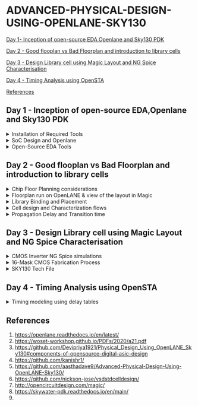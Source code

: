 # ADVANCED-PHYSICAL-DESIGN-USING-OPENLANE-SKY130
[Day 1- Inception of open-source EDA,Openlane and Sky130 PDK](#day-1---inception-of-open-source-edaopenlane-and-sky130-pdk)  

[Day 2 - Good flooplan vs Bad Floorplan and introduction to library cells](#day-2---good-flooplan-vs-bad-floorplan-and-introduction-to-library-cells)  

[Day 3 - Design Library cell using Magic Layout and NG Spice Characterisation](#day-3---design-library-cell-using-magic-layout-and-ng-spice-characterisation)  

[Day 4 - Timing Analysis using OpenSTA]()

[References](#references)


## Day 1 - Inception of open-source EDA,Openlane and Sky130 PDK
<details>
<summary>Installation of Required Tools</summary>  
<details>  
<summary>OpenLane </summary>
  
OpenLane is an automated RTL to GDSII flow based on several components including OpenROAD, Yosys, Magic, Netgen, CVC, SPEF-Extractor, KLayout and a number of custom scripts for design exploration and optimization. It also provides a number of custom scripts for design exploration and optimization.  

Before installing Openlane, we should first install its dependencies:
  
```
sudo apt-get update
sudo apt-get upgrade
sudo apt install -y build-essential python3 python3-venv python3-pip make git
```
Docker Installation:

```
# Remove old installations
sudo apt-get remove docker docker-engine docker.io containerd runc

# Installation of requirements
sudo apt-get install \
   ca-certificates \
   curl \
   gnupg \
   lsb-release

# Add the keyrings of docker
sudo mkdir -p /etc/apt/keyrings
curl -fsSL https://download.docker.com/linux/ubuntu/gpg | sudo gpg --dearmor -o /etc/apt/keyrings/docker.gpg

# Add the package repository
echo \
   "deb [arch=$(dpkg --print-architecture) signed-by=/etc/apt/keyrings/docker.gpg] https://download.docker.com/linux/ubuntu \
   $(lsb_release -cs) stable" | sudo tee /etc/apt/sources.list.d/docker.list > /dev/null

# Update the package repository
sudo apt-get update

# Install Docker
sudo apt-get install docker-ce docker-ce-cli containerd.io docker-compose-plugin

# Check for installation
sudo docker run hello-world

sudo groupadd docker
sudo usermod -aG docker $USER
sudo reboot

# After reboot
docker run hello-world
```
Now download Openlane from Github:
```
git clone --depth 1 https://github.com/The-OpenROAD-Project/OpenLane.git
cd OpenLane/
make
make test
cd /home/rachana/OpenLane/designs/ci
cp -r * ../
```
</details>  
<details>   
<summary>OpenSTA</summary>

Use the following commands to checkout the git repository and build the OpenSTA library and excutable.
```
#installing dependencies for OpenSTA
sudo apt-get install cmake clang gcc tcl swig bison flex

#installing OpenSTA
git clone https://github.com/The-OpenROAD-Project/OpenSTA.git
cd OpenSTA
mkdir build
cd build
cmake ..
make
```
</details>
<details>
<summary>Magic</summary>  

Use the below commands for installing Magic.  

```
sudo apt-get install m4
sudo apt-get install tcsh
sudo apt-get install csh
sudo apt-get install libx11-dev
sudo apt-get install tcl-dev tk-dev
sudo apt-get install libcairo2-dev
sudo apt-get install mesa-common-dev libglu1-mesa-dev
sudo apt-get install libncurses-dev
git clone https://github.com/RTimothyEdwards/magic
cd magic
./configure
make
sudo make install
```
</details>  
<details>  
 <summary> NG Spice   </summary>
Download the tarball from [here](https://sourceforge.net/projects/ngspice/files/) to a local directory and unpack it using the following commands:

```
tar -zxvf ngspice-40.tar.gz
cd ngspice-40
mkdir release
cd release
../configure  --with-x --with-readline=yes --disable-debug
make
sudo make install

```
  </details>

</details>
<details>
<summary>SoC Design and Openlane</summary>
Application Specific Integrated Circuit(ASIC) consists of 3 main parts:  
  
  - RTL IP's
  - EDA Tools
  - PDK Data  
  
In short, it can be implemented as below:  
  
![](https://github.com/Rachana-Kaparthi/ADVANCED-PHYSICAL-DESIGN-USING-OPENLANE-SKY130/blob/main/images/asic_elements.png)

The main objective of ASIC is to convert the code from RTL level to GDSII which is used for final layout process.GDSII stream format (GDSII), is a binary database file format which is the de facto industry standard for Electronic Design Automation data exchange of integrated circuit or IC layout artwork.  

**Simplified  RTL to GDSII Flow**
![](https://github.com/Rachana-Kaparthi/ADVANCED-PHYSICAL-DESIGN-USING-OPENLANE-SKY130/blob/main/images/rtl_to_gdsii.png)
*Synthesis:*

Convert your RTL code into a gate-level netlist using synthesis tools such as Yosys. This step generates a logical representation of your design using standard cells from a library.  

*Floor Planning:*

Define the physical layout of the chip, including the placement of functional blocks, I/O pads, and power grid distribution. This step helps determine the chip's overall size and shape.  

*Power Planning:*

Implement the power distribution network to provide stable power to all parts of the design while minimizing voltage drop. Tools like OpenSTA can be used for static timing analysis to ensure proper power distribution.  
Placement:

Place the synthesized logical cells onto the chip's floorplan. Tools like RePLace or Graywolf can be used for placement.  
Placement is usually done in two steps:  

- Global Placement
- Detailed PLacement

*Clock Tree Synthesis (CTS):*

Generate a clock distribution network that ensures clock signals reach all parts of the design with minimal skew. Typically, OpenLane's TritonCTS is used for this purpose.It ususally takes the shape of a tree..  

*Routing:*

Create the physical interconnections (metal layers) between the placed cells while adhering to design rules. This step is performed using a router like FastRoute or TritonRoute.  
Metal Layer form a routing grid which is huge, hence we use divide and conquer methodology for routing grid.  
Global Routing: Generates routing grids  
Detailed Routing: Uses the routing guides to implement the actual wiring  

*Sign Off:*  

This includes physical and Timing verifications.  
- *Physical verifications:*
  - *Design Rule Checking (DRC):*
    - Verify that the chip layout adheres to the manufacturing process's design rules. DRC tools like Magic or KLayout are commonly used for this purpose.
  - *Layout vs. Schematic (LVS) Check:*
    - Ensure that the final layout matches the original schematic. LVS tools like Netgen or Calibre are used to compare the netlist extracted from the layout with the synthesized netlist.
- *Timing verifications:*
  - *Static Timing Analysis (STA):*
    - Analyze the timing characteristics of your design to ensure that all setup and hold time requirements are met. OpenSTA is commonly used in the OpenLane flow for STA.
      
**Opensource ASIC flow**  

The OpenLANE flow utilizes tools mainly from the OpenROAD, YosysHQ, and Open Circuit Design projects. The way those tools are used, augmented by a number of other custom tools and scripts, defines the methodology of the flow.
OpenLANE supports two main use cases-  

- First, It can be used to harden designs from their RTL HDL models obtaining what we will refer to as soft macros
- The second use case is integrating macros into a complete chip.
  
To demonstrate its capabilities, OpenLANE has been used to successfully tape out a family of RISC-V based SoCs called striVe.

Below figure demonstrates the Openlane ASIC flow-  

![](https://github.com/Rachana-Kaparthi/ADVANCED-PHYSICAL-DESIGN-USING-OPENLANE-SKY130/blob/main/images/openlane_asic_flow.png)  

 Below is a summarized breakdown of the stages seen in the figure:  
 
 A. RTL Synthesis and STA -The design is synthesized into a gate-level netlist using yosys and static timing analysis is performed on the resulting netlist using OpenSTA.  
 
 B. Insertion of DFT structures -An open-source Design For Testability (DFT) toolchain, Fault, can optionally be used to modify the netlist, inserting scan chains and the necessary IO ports to scan and test the design after fabrication.  
 
 C. Physical Implementation -Most of the tools in this stage are used from within the OpenROAD application in combination with other tools, some of them are custom and based on the OpenDB infrastructure,while others are indpendent.  
 
  D. Post-routing Evaluation of Results -DRC and LVS are then performed using magic and netgen .Antenna checking is performed by either OpenROAD’s ARC (Antenna Rule Checker) or using magic.  
 </details>  
 
<details>
  <summary>Open-Source EDA Tools</summary>

OpenLANE utilises a variety of opensource tools in the execution of the ASIC flow:  

Task | Tools
------------- | -------------
RTL Synthesis & Technology Mapping | [yosys](https://github.com/YosysHQ/yosys), abc
Floorplan & PDN | init_fp, ioPlacer, pdn and tapcell
Placement | RePLace, Resizer, OpenPhySyn & OpenDP
Static Timing Analysis | [OpenSTA](https://github.com/The-OpenROAD-Project/OpenSTA)
Clock Tree Synthesis | [TritonCTS](https://github.com/The-OpenROAD-Project/OpenLane)
Routing | FastRoute and [TritonRoute](https://github.com/The-OpenROAD-Project/TritonRoute) 
SPEF Extraction | [SPEF-Extractor](https://github.com/HanyMoussa/SPEF_EXTRACTOR)
DRC Checks, GDSII Streaming out | [Magic](https://github.com/RTimothyEdwards/magic), [Klayout](https://github.com/KLayout/klayout)
LVS check | [Netgen](https://github.com/RTimothyEdwards/netgen)
Circuit validity checker | [CVC](https://github.com/d-m-bailey/cvc) 

**Steps to synthesis in OpenLane:**  
```
cd ~/OpenLane
make mount
./flow.tcl -interactive
package require openlane 0.9
prep -design picorv32a
run_synthesis
```
![](https://github.com/Rachana-Kaparthi/ADVANCED-PHYSICAL-DESIGN-USING-OPENLANE-SKY130/blob/main/images/run_synthesis.png)  

After we run synthesis command, new folder named 'runs' will be created in the picorv32a directory where we find the simulation results, logs etc related to picorv32a synthesis.
Netlist of picorv32 can be seen here-  
```
cd /home/rachana/OpenLane/designs/picorv32a/runs/RUN_2023.09.09_15.50.10/results/synthesis
gedit picorv32a.v
```
![](https://github.com/Rachana-Kaparthi/ADVANCED-PHYSICAL-DESIGN-USING-OPENLANE-SKY130/blob/main/images/picorv32a_netlist.png)  

Reports can be seen here:
```
cd /home/rachana/OpenLane/designs/picorv32a/runs/RUN_2023.09.09_15.50.10/reports/synthesis
gedit 1-synthesis.AREA_0.stat.rpt
```
Synthesis report:  
```
=== picorv32 ===

   Number of wires:               9824
   Number of wire bits:          10206
   Number of public wires:        1512
   Number of public wire bits:    1894
   Number of memories:               0
   Number of memory bits:            0
   Number of processes:              0
   Number of cells:              10104
     sky130_fd_sc_hd__a2111o_2       2
     sky130_fd_sc_hd__a211o_2      101
     sky130_fd_sc_hd__a211oi_2       4
     sky130_fd_sc_hd__a21bo_2       19
     sky130_fd_sc_hd__a21boi_2       7
     sky130_fd_sc_hd__a21o_2       414
     sky130_fd_sc_hd__a21oi_2      127
     sky130_fd_sc_hd__a221o_2       65
     sky130_fd_sc_hd__a221oi_2       1
     sky130_fd_sc_hd__a22o_2       197
     sky130_fd_sc_hd__a22oi_2        2
     sky130_fd_sc_hd__a2bb2o_2      16
     sky130_fd_sc_hd__a311o_2       38
     sky130_fd_sc_hd__a31o_2        90
     sky130_fd_sc_hd__a31oi_2       10
     sky130_fd_sc_hd__a32o_2        89
     sky130_fd_sc_hd__a41o_2         2
     sky130_fd_sc_hd__and2_2       283
     sky130_fd_sc_hd__and2b_2       32
     sky130_fd_sc_hd__and3_2        77
     sky130_fd_sc_hd__and3b_2       76
     sky130_fd_sc_hd__and4_2        46
     sky130_fd_sc_hd__and4b_2        6
     sky130_fd_sc_hd__and4bb_2       3
     sky130_fd_sc_hd__buf_1       2735
     sky130_fd_sc_hd__buf_2         16
     sky130_fd_sc_hd__conb_1       106
     sky130_fd_sc_hd__dfxtp_2     1596
     sky130_fd_sc_hd__inv_2         83
     sky130_fd_sc_hd__mux2_2      1817
     sky130_fd_sc_hd__mux4_2       323
     sky130_fd_sc_hd__nand2_2      250
     sky130_fd_sc_hd__nand2b_2       2
     sky130_fd_sc_hd__nand3_2       18
     sky130_fd_sc_hd__nand3b_2       3
     sky130_fd_sc_hd__nand4_2        2
     sky130_fd_sc_hd__nor2_2       185
     sky130_fd_sc_hd__nor3_2        11
     sky130_fd_sc_hd__nor3b_2        3
     sky130_fd_sc_hd__nor4_2         4
     sky130_fd_sc_hd__nor4b_2        3
     sky130_fd_sc_hd__o2111a_2       1
     sky130_fd_sc_hd__o211a_2      224
     sky130_fd_sc_hd__o211ai_2       6
     sky130_fd_sc_hd__o21a_2       154
     sky130_fd_sc_hd__o21ai_2       94
     sky130_fd_sc_hd__o21ba_2       15
     sky130_fd_sc_hd__o21bai_2       3
     sky130_fd_sc_hd__o221a_2       19
     sky130_fd_sc_hd__o221ai_2       1
     sky130_fd_sc_hd__o22a_2        26
     sky130_fd_sc_hd__o22ai_2        1
     sky130_fd_sc_hd__o2bb2a_2       7
     sky130_fd_sc_hd__o311a_2       31
     sky130_fd_sc_hd__o311ai_2       2
     sky130_fd_sc_hd__o31a_2        21
     sky130_fd_sc_hd__o31ai_2        2
     sky130_fd_sc_hd__o32a_2        14
     sky130_fd_sc_hd__o41a_2         1
     sky130_fd_sc_hd__or2_2        337
     sky130_fd_sc_hd__or2b_2        20
     sky130_fd_sc_hd__or3_2        102
     sky130_fd_sc_hd__or3b_2        17
     sky130_fd_sc_hd__or4_2         29
     sky130_fd_sc_hd__or4b_2         6
     sky130_fd_sc_hd__xnor2_2       78
     sky130_fd_sc_hd__xor2_2        29

   Chip area for module '\picorv32': 102957.494400
```
Flop ratio = (No.of D flipflops)/(Total no.of cells) =1596/10104 = 0.1579

</details>

## Day 2 - Good flooplan vs Bad Floorplan and introduction to library cells  

<details>
  <summary>Chip Floor Planning considerations  </summary>  

  There are two important parameters when it comes to floorplanning namely, Utilisation Factor and Aspect Ratio. 
  
*Utilisation Factor:*  

 - The ratio of area occupied by the cells in the netlist to the total area of the core
 - It is better to have a utilization Factor of 0.5 to 0.6 to accomodate any extra logic later on.
   
*Aspect Ratio:*

 - The ratio of height of a die to its width is defined as Aspect Ratio.
 -  Aspect ratio of 1 signifies that the die is of square shape and any other value other than 1 signifies that the die is rectangular shape.
   
**Floor planning**

The arrangement of IP's on a chip is referred to as floor planning.

*Pre-placed cells:*  

Whenever there is a complex combinational circuit, it can be divided into multiple sets of black boxes with inputs and outputs declared and placed on the core at fixed positions. pre-placed cells refer to specific logic blocks, memory elements, or other functional units that are fixed in their positions on the chip's layout during the initial stages of design and cannot be moved to a different position later on. These cells are placed manually by the chip designer or through automated tools. Since these IP's are placed before automated Placement and Routing, these are reffered to as Pre-placed cells.  

*Decoupling capacitors:*  

Pre-placed cells must then be surrounded with decoupling capacitors (decaps). The resistances and capacitances associated with long wire lengths can cause the power supply voltage to drop significantly before reaching the logic circuits. This can lead to the signal value entering into the undefined region, outside the noise margin range. Decaps are huge capacitors charged to power supply voltage and placed close the logic circuit. Their role is to decouple the circuit from power supply by supplying the necessary amount of current to the circuit. They pervent crosstalk and enable local communication.   
![](https://github.com/Rachana-Kaparthi/ADVANCED-PHYSICAL-DESIGN-USING-OPENLANE-SKY130/blob/main/images/decap.png)  
In the figure Blocks A, B and C are preplaced cells surrounded by Decoupling capacitors.  

*Power Planning:*  
When there is a single power supply and ground on the chip, following effects may occur:

- Voltage droop, also known as voltage sag or voltage drop, refers to a temporary reduction in the power supply voltage at a specific point on the chip when a high current demand occurs. This condition arises when several blocks or cells try to draw power at the same time. 
- Ground Bump is a transient effect that can occur during the operation of the circuit where the voltage level of the ground (GND) signal temporarily rises or "bounces" above its reference voltage due to the switching of digital logic gates or other high-current activities. This condition arises when several blocks or cells try to dissipate power at the same time.

If voltage drops below Noise margin level in case of Voltage droops or voltage rises above Noise margin level in case of ground bumps then this results in undesired states.To mitigate this issue power supply and Ground ports are placed as grid of horizontal and vertical tracks so that the blocks draw power or dissipate power to the nearest power supply/ground intersection points.  

![](https://github.com/Rachana-Kaparthi/ADVANCED-PHYSICAL-DESIGN-USING-OPENLANE-SKY130/blob/main/images/power_supply.png)  

*Pin Placement:*  

The netlist defines connectivity between logic gates. The place between the core and die is utilised for placing pins. The connectivity information coded in either VHDL or Verilog is used to determine the position of I/O pads of various pins. The input, output and Clock pins are placed optimally such that there is less complication in routing or optimised delay.

</details>
<details>
  <summary>Floorplan run on OpenLANE & view of the layout in Magic</summary>  
 
* Floorplan envrionment variables or switches:

1. ```FP_CORE_UTIL``` - floorplan core utilisation
2. ```FP_ASPECT_RATIO``` - floorplan aspect ratio
3. ```FP_CORE_MARGIN``` - Core to die margin area
4. ```FP_IO_MODE``` - defines pin configurations (1 = equidistant/0 = not equidistant)
5. ```FP_CORE_VMETAL``` - vertical metal layer
6. ```FP_CORE_HMETAL``` - horizontal metal layer

* Importance files in increasing priority order:
1. floorplan.tcl - System default envrionment variables
2. conifg.tcl
3. sky130A_sky130_fd_sc_hd_config.tcl
   
**Note: Usually, vertical metal layer and horizontal metal layer values will be 1 more than that specified in the files**
 
 To run the picorv32a floorplan in openLANE:
 ```
 run_floorplan
 ```
 ![](https://github.com/Rachana-Kaparthi/ADVANCED-PHYSICAL-DESIGN-USING-OPENLANE-SKY130/blob/main/images/run_floorplan.png)  
 
 Post the floorplan run, a .def file will have been created within the "results/floorplan" directory. We may review floorplan files by checking the "floorplan.tcl". The system defaults will have been overriden by switches set in "conifg.tcl" and further overriden by switches set in "sky130A_sky130_fd_sc_hd_config.tcl".  
 
To view the floorplan, Magic is invoked after moving to the results/floorplan directory:

```
magic -T /home/rachana/open_pdks/sky130/magic/sky130.tech lef read ../../tmp/merged.min.lef def read picorv32.def &
```
![](https://github.com/Rachana-Kaparthi/ADVANCED-PHYSICAL-DESIGN-USING-OPENLANE-SKY130/blob/main/images/magic_output.png)  

One can zoom into Magic layout by selecting an area with left and right mouse clcik followed by pressing "z" key.  
Various components can be identified by using the ```what``` command in tkcon window after making a selection on the component
Zooming in also provides a view of decaps present in picorv32a chip:
![image](https://github.com/Rachana-Kaparthi/ADVANCED-PHYSICAL-DESIGN-USING-OPENLANE-SKY130/assets/140998470/0a807d5a-4919-4801-8ce8-10d82277aed6)
 
</details>  
<details>
  <summary>Library Binding and Placement</summary>  
  
**Placement Optimization**

The next step in the OpenLANE ASIC flow is placement. The synthesized netlist is the be placed on the floorplan. Placement is perfomed in 2 stages:

1. Global Placement: It finds optimal position for all cells which may not be legal and cells may overlap. Optimization is done through reduction of half parameter wire length
2. Detailed Placement: It alters the position of cells post global placement so as to legalise them

Legalisation of cells is important from timing point of view. 

*Placement run on OpenLANE & view in Magic*

Congestion aware placement using RePIAce:
```
run_placement

```

![](https://github.com/Rachana-Kaparthi/ADVANCED-PHYSICAL-DESIGN-USING-OPENLANE-SKY130/blob/main/images/placement.png)   

The objective of placement is the convergence of overflow value. If overflow value progressively reduces during the placement run it implies that the design will converge and placement will be successful. Post placement, the design can be viewed on magic within ```results/placement``` directory:

```
magic -T /home/rachana/open_pdks/sky130/magic/sky130.tech lef read ../../tmp/merged.max.lef def read picorv32.def &

``` 
![](https://github.com/Rachana-Kaparthi/ADVANCED-PHYSICAL-DESIGN-USING-OPENLANE-SKY130/blob/main/images/magic_placement.png)  

**Note:** Power distribution network generation is usually a part of the floorplan step. However, in the openLANE flow, floorplan does not generate PDN. The steps are - floorplan, placement CTS and then PDN.  
 
</details>  
<details>
  <summary>Cell design and Characterization flows</summary>  
  Each cell that is placed on the layout is referred to as standard cell. Standard cells are pre-designed and pre-characterized logic gates, flip-flops, latches, and other digital components for which the definition is available in libraries. 
    
*Standard Cell Design Flow*

Standard cell design flow involves the following:
1. Inputs: PDKs, DRC & LVS rules, SPICE models, libraries, user-defined specifications 
2. Design steps: Circuit design, Layout design (Art of layout Euler's path and stick diagram), Extraction of parasitics, Characterization (timing, noise, power)
3. Outputs: CDL (circuit description language), LEF, GDSII, extracted SPICE netlist (.cir), timing, noise and power .lib files

*Standard Cell Characterization Flow*

Characterization refers to the process of gathering and analyzing electrical and performance data for a specific cell or library element. The goal of characterization is to provide accurate and comprehensive information about how the cell behaves under various operating conditions. This information is essential for designing and optimizing digital circuits using these cells.  

A typical standard cell characterization flow includes the following steps:
1. Read in the models and tech files
2. Read extracted spice netlist
3. Recognise behaviour of the cell
4. Read the subcircuits
5. Attach power sources
6. Apply stimulus to characterization setup
7. Provide necessary output capacitance loads
8. Provide necessary simulation commands
he opensource software called GUNA can be used for characterization. Steps 1-8 are fed into the GUNA software which generates timing, noise and power models.

*Timing threshold Definitions*

Timing defintion | Value
------------ | -------------
slew_low_rise_thr  | 20% value
slew_high_rise_thr |  80% value
slew_low_fall_thr | 20% value
slew_high_fall_thr | 80% value
in_rise_thr | 50% value
in_fall_thr | 50% value
out_rise_thr | 50% value
out_fall_thr | 50% value  
</details>

<details>
  <summary>Propagation Delay and Transition time</summary>

*Propagation Delay*

- Propagation delay refers to the time it takes for a change in an input signal to reach 50% of its final value to produce a corresponding change in the output signal to reach 50% of its final value of a digital circuit.

```
rise delay =  time(out_fall_thr) - time(in_rise_thr)
```
*Transition time*  

- Transition time refers to the time it takes for a digital signal to change its voltage level from one logic state (e.g., logic low or 0) to another logic state (e.g., logic high or 1) or vice versa.   
- Transition time is typically measured as the time interval between the moment when the signal voltage reaches a specific percentage (e.g., 10% to 90% or 20% to 80%) of its final value during a voltage transition and the moment when it reaches the opposite percentage during the subsequent transition.  

```
Fall transition time: time(slew_high_fall_thr) - time(slew_low_fall_thr)

Rise transition time: time(slew_high_rise_thr) - time(slew_low_rise_thr)
```

A poor choice of threshold points leads to neative delay value. Therefore a correct choice of thresholds is very important  

</details>  

## Day 3 - Design Library cell using Magic Layout and NG Spice Characterisation  

<details>
  <summary>CMOS Inverter NG Spice simulations</summary>  
  
**SPICE Deck creation & Simulation**

Before performing SPICE simulation, we have to create a SPICE Deck that contains the information about the following:

1. Component connectivity - how the components are connected
2. Component values - values of each component present in the circuit
3. Nodes - number of nodes and the elements connected between the nodes
4. Simulation type and parameters - type of simulation to be performed, say operating point, AC analysis or DC Analysis etc
5. Capacitance load - value of the capacitance connected at the load
6. Model description - model files that should be included in the simulation
7. Netlist description 

**Switching threshold[Vm]-**  

The point at which Vin=Vout is called switching threshold of CMOS.At this point both PMOS and NOMOS are in ON state which gives rise to a leakage current.  
![](https://github.com/Rachana-Kaparthi/ADVANCED-PHYSICAL-DESIGN-USING-OPENLANE-SKY130/blob/main/images/switching_threshold.png)  
![](https://github.com/Rachana-Kaparthi/ADVANCED-PHYSICAL-DESIGN-USING-OPENLANE-SKY130/blob/main/images/switching_threshold2.png)  

 **Steps to Gitclone vsdstdcelldesign**  
 
 The Magic layout of a CMOS inverter will be used so as to intergate the inverter with the picorv32a design. To do this, inverter magic file is sourced from [vsdstdcelldesign](https://github.com/nickson-jose/vsdstdcelldesign) by cloning it within the ```home/OpenLane``` directory as follows:
```
git clone https://github.com/nickson-jose/vsdstdcelldesign
```
This creates a vsdstdcelldesign named folder in the openlane directory.   
Now, we can view the layout of inverter in magic using the below command:  
```
magic -T libs/sky130A.tech sky130_inv.mag &
```
The layout shown in magic is as below:  
![](https://github.com/Rachana-Kaparthi/ADVANCED-PHYSICAL-DESIGN-USING-OPENLANE-SKY130/blob/main/images/magic_inv.png)    
To verify whether the layout is that of CMOS inverter, verification of P-diffusiona nd N-diffusion regions with Polysilicon can be observed:
![](https://github.com/Rachana-Kaparthi/ADVANCED-PHYSICAL-DESIGN-USING-OPENLANE-SKY130/blob/main/images/magic_inv_tkcon.png)  

Other verification steps are to check drain and source connections. The drains of both PMOS and NMOS must be connected to output port (here, Y) and the sources of both must be connected to power supply VDD (here, VPWR).

**LEF or library exchange format:**
A format that tells us about cell boundaries, VDD and GND lines. It contains no info about the logic of circuit and is also used to protect the IP.  

Refer [here](https://github.com/nickson-jose/vsdstdcelldesign/blob/master/README.md#standard-cell-layout-design-in-magic) for step by step procedure of designing Standard cell layout in Magic.  

**SPICE extraction:**
Within the Magic environment, following commands are used in tkcon to achieve .mag to .spice extraction:
```
extract all
ext2spice cthresh 0 rethresh 0
ext2spice
```
![](https://github.com/Rachana-Kaparthi/ADVANCED-PHYSICAL-DESIGN-USING-OPENLANE-SKY130/blob/main/images/spice_extraction_magic.png)  

*ext2spice* commands converts the ext file to spice netlist. cthreh and rthresh are the switches to extract all the parasitic resistance and capacitance. The extracted spice list has to be modified by changinf the scale, adding libraries,voltage sources,simulation commands as shown below to use ngspice to perform simulation:  

```
* SPICE3 file created from sky130_inv.ext - technology: sky130A

.option scale=0.01u
.include ./libs/nshort.lib
.include ./libs/pshort.lib

//.subckt sky130_inv A Y VPWR VGND
M1000 Y A VGND VGND nshort_model.0 w=35 l=23
+  ad=1.44n pd=0.152m as=1.37n ps=0.148m
M1001 Y A VPWR VPWR pshort_model.0 w=37 l=23
+  ad=1.44n pd=0.152m as=1.52n ps=0.156m

VDD VPWR 0 3.3V
VSS VGND 0 0V
Va A VGND PULSE(0V 3.3V 0 0.1ns 0.1ns 2ns 4ns)

C0 Y VPWR 0.117f
C1 A VPWR 0.0774f
C2 Y A 0.0754f
C3 Y VGND 0.279f
C4 A VGND 0.45f
C5 VPWR VGND 0.781f
//.ends

.tran 1n 20n
.control
run
.endc
.end
```
Use the below command to view the output of the above netlist in NgSpice  
```
// to simulate the netlist file
> ngspice <filename>
// to plot the graph after simulation
> plot y vs time a
```
Below is the output of ngspice simulation:  

![](https://github.com/Rachana-Kaparthi/ADVANCED-PHYSICAL-DESIGN-USING-OPENLANE-SKY130/blob/main/images/ngspice_inv.png)  

The spikes in the output at switching points is due to low capacitance loads. This can be taken care of by editing the spice deck to increase the load capacitance value.

**Inverter Standard cell characterization**  

Four timing parameters are used to characterize the inverter standard cell:
*1. Rise transition:* Time taken for the output to rise from 20% of max value to 80% of max value   

From the graph,```Rise transition = (2.23843 - 2.17935) = 59.08ps```  

*2. Fall transition:* Time taken for the output to fall from 80% of max value to 20% of max value    
From the graph, ```Fall transition = (4.09291 - 4.05004) = 42.87ps```  

*3. Cell rise delay* = time(50% output rise) - time(50% input fall)  
From the graph, ```Cell rise delay = (2.20636 - 2.15) = 56.36ps```  

*4. Cell fall delay*  = time(50% output fall) - time(50% input rise)  
From the graph, ```Cell fall delay = (4.07479 - 4.05) = 24.79ps```  



</details>  
<details>
<summary>16-Mask CMOS Fabrication Process</summary>
A 16-mask CMOS (Complementary Metal-Oxide-Semiconductor) process is a manufacturing process technology that involves the use of 16 different masks or layers during the fabrication of integrated circuits. These masks are used to define various features and components on the semiconductor wafer, such as transistors, interconnects, and other essential elements. The number of masks used in a CMOS process can vary depending on the specific technology and the complexity of the integrated circuits being produced.  
Below are steps involved in 16-Mask CMOS Process-  

1. Substrate selection  
2. Creating active region for transistors
   - create Isolation between active region pockets by SiO2 and Si3N4 deposition followed by photolithography and etching which is termed as LOCOS(Local oxidation of Silicon) process.
     
![](https://github.com/Rachana-Kaparthi/ADVANCED-PHYSICAL-DESIGN-USING-OPENLANE-SKY130/blob/main/images/locos.png)
The top layer that is present in the figure is of Silicon Nitrate(Si3N4) which is stripped using hot phosphoric acid.

3.N-well and P-well formation
  - Ion implanation by Boron for P-well and by Phosphorous for N-well formation.
  - ~200KeV of energy is required for Boron atoms to enter into P-substrate during ion implantation process for creating P well.
  - Same process is repeated with phosphorus atoms by applying ~400KeV(requires more energy as Phosphorus atoms are heavier than Boron) of energy for creating N well.
    
![](https://github.com/Rachana-Kaparthi/ADVANCED-PHYSICAL-DESIGN-USING-OPENLANE-SKY130/blob/main/images/well_creation.png)

  - High-temperature furnace process drives-in diffusion to establish well depths, known as the twin tub process.
    
![](https://github.com/Rachana-Kaparthi/ADVANCED-PHYSICAL-DESIGN-USING-OPENLANE-SKY130/blob/main/images/well_creation2.png)

4. Formation of gate
  - The gate is a pivotal CMOS transistor terminal that controls threshold voltages for transistor switching.
  - A polysilicon layer is deposited and photolithography techniques are applied to create NMOS and PMOS gates.
  - Important parameters for gate formation include oxide capacitance and doping concentration.
  - Here gate voltage is controlled by doping, oxide capacitances and also made low resistance gate by additional doping of polysilicon with n-type impurities like Phosphorus and Arsenic.
    
![](https://github.com/Rachana-Kaparthi/ADVANCED-PHYSICAL-DESIGN-USING-OPENLANE-SKY130/blob/main/images/gate_formation.png)  

5. Lightly doped Drain(LDD) formation
  -  LDD regions are intentionally created in the transistor structure to mitigate problems like hot electron injection and short-channel effects.
    
![](https://github.com/Rachana-Kaparthi/ADVANCED-PHYSICAL-DESIGN-USING-OPENLANE-SKY130/blob/main/images/LDD.png)

  - As shown in the figure, LDD regions are kept intact by side-wall spacers which are formed by a process called plasma anisotropic etching.
    
6. Source and Drain formation
  - A thin layer of screen oxide is added to avoid channeling during implants
  - N+ and P+ implants are formed by a process called High-temperature Annealing which involves subjecting silicon wafers or substrates to carefully controlled high-temperature environments for specified durations.
    
![](https://github.com/Rachana-Kaparthi/ADVANCED-PHYSICAL-DESIGN-USING-OPENLANE-SKY130/blob/main/images/source_drain_formation.png)

7. Contacts and Interconnects formation
  - Previously deposited thin oxide layer is etched off using Hydrofluoric solution
  - Deposit Titanium for low resistant contacts on wafer using sputtering
  - Wafer is heated in Nitrogen at 700-900 degrees which results in the formation of low-resistant titanium silicon dioxide for interconnect contacts and titanium nitride for top-level connections, enabling local communication.
  - Extra Tin is etched using a process called RCA cleaning.
    
![](https://github.com/Rachana-Kaparthi/ADVANCED-PHYSICAL-DESIGN-USING-OPENLANE-SKY130/blob/main/images/interconnects.png)  

8. Higher level metal formation
  - To bring our metal contacts, non-planar topography is not suitable. Hence, a thick layer of SiO2 doped with phosphorus or Boron is deposited on the surface of the wafer and wafer surface is planarized using a process called Chemical mechanical Polishing.
  - TiN and blanket Tungsten layers are deposited and subjected to CMP.
  - An aluminum (Al) layer is added and subjected to photolithography and CMP.
  - This constitutes the first level of interconnects, and additional interconnect layers are added to reach higher-level metal layers.
![](https://github.com/Rachana-Kaparthi/ADVANCED-PHYSICAL-DESIGN-USING-OPENLANE-SKY130/blob/main/images/metal_contacts.png)

The 16 masks used in the above process are:  

- *Substrate Mask (Mask 1):* This mask defines the active regions on the silicon wafer where transistors and other devices will be formed. It specifies the boundaries of the N-well and P-well regions.
- *Threshold Voltage Adjustment Mask (Mask 2):* This mask adjusts the threshold voltage of the transistors by defining the regions where threshold voltage implants are required.
- *Gate Oxide Mask (Mask 3):* This mask defines the areas where gate oxide will be grown or deposited. The gate oxide acts as an insulator between the gate electrode and the silicon substrate.
- *Poly-Silicon Gate Mask (Mask 4):* This mask defines the gate electrodes for both N-channel and P-channel transistors. It outlines the shape of the gates.
- *N+ and P+ Diffusion Masks (Masks 5 and 6):* These masks define the source and drain regions for the N-channel and P-channel transistors, respectively. These regions are typically doped with impurities to create the necessary electrical characteristics.
- *Contact Mask (Mask 7):* This mask defines the openings for contacts, which allow the metal layers to connect to the underlying silicon.
- *First Metal Layer Mask (Mask 8):* This mask defines the first layer of metal interconnects that connect various components on the chip, such as transistors and contacts.
- *Interlayer Dielectric (ILD) Mask (Mask 9):* This mask defines the dielectric material that insulates metal layers from each other. It also specifies the locations of vias for vertical connections.
- *Via Mask (Mask 10):* This mask defines the openings in the ILD layer for vias, which enable vertical connections between metal layers.
- *Second Metal Layer Mask (Mask 11):* This mask defines the second layer of metal interconnects, which connect to the underlying metal layer and vias.
- *Barrier Layer Mask (Mask 12):* This mask defines layers used to improve adhesion between metal and dielectric, enhancing the reliability of the interconnects.
- *Third Metal Layer Mask (Mask 13):* This mask defines the third layer of metal interconnects, which can connect to the lower metal layers through vias.
- *Passivation Layer Mask (Mask 14):* This mask defines the protective passivation layer that covers the entire chip, protecting it from external factors and contamination.
- *Bond Pad Mask (Mask 15):* This mask defines the locations of bond pads, which are used for external electrical connections and testing.
- *Test Structure Mask (Mask 16):* This mask includes various test structures used for quality control, testing, and characterization during manufacturing.


</details>  
<details>
  <summary>SKY130 Tech File</summary>  
 <br>   
  
**Magic Tool options and DRC Rules**  

The technology file is a setup file that declares layer types, colors, patterns, electrical connectivity, DRC, device extraction rules and rules to read LEF and DEF files.
Magic layouts can be sourced from [opencircuitdesign.com](https://opencircuitdesign.com/) using the command:
```
wget http://opencircuitdesign.com/open_pdks/archive/drc_tests.tgz
tar xfz drc_tests.tgz
```
![drc_tests folder contents](https://github.com/Rachana-Kaparthi/ADVANCED-PHYSICAL-DESIGN-USING-OPENLANE-SKY130/blob/main/images/drc_test_contents_.png)

The ```.magicrc``` loads locally the tech file required by the user. Since this file sets up the tech file, sky130.tech need not be mentioned in the command used to invoke Magic. Hence Magic can be invoked more conveniently:
```
magic -d XR
```
**DRC Errors**  

To analyse DRC errors, magic is invoked and the met3.mag file is opened either from the software as ```file-> open-> met3.mag``` or by running command in tkcon as ```magic -d XR met3```.   
DRC errors can be found by selecting a component and typing: ```drc why``` in tkcon.

![drc error checking in magic](https://github.com/Rachana-Kaparthi/ADVANCED-PHYSICAL-DESIGN-USING-OPENLANE-SKY130/blob/main/images/drc_error.png)  

met3.5 is the name of a periphery rule. The descriptions of DRC rules can be found in the [SKY130 PDK’s documentation](https://skywater-pdk.readthedocs.io/en/main/rules/)

To check for vias in the metal3 layer, make a rectangluar selection in an empty space and paint it with the m3contact color from the color palette by clicking middle mouse button or by typing the below command in tkcon window:  
```paint m3contact```

The metal cuts in vias can be viewed by: ```cif see VIA2```

![vias](https://github.com/Rachana-Kaparthi/ADVANCED-PHYSICAL-DESIGN-USING-OPENLANE-SKY130/blob/main/images/m3contact.png)  

In this fashion, one can search for DRC errors, read up their descriptions and resolve them by editing the technology file.


</details>  

## Day 4 - Timing Analysis using OpenSTA  
<details>
  <summary>Timing modeling using delay tables</summary>  

Alignment of the input and output ports is specified in the ```tracks.info``` file. Follow the below command to view the file :  
```
cd /home/rachana/open_pdks/sky130/openlane/sky130_fd_sc_hd
gedit tracks.info
```
Accessing the tracks.info file for the pitch and direction information:

```
li1 X 0.23 0.46
li1 Y 0.17 0.34
met1 X 0.17 0.34
met1 Y 0.17 0.34
met2 X 0.23 0.46
met2 Y 0.23 0.46
met3 X 0.34 0.68
met3 Y 0.34 0.68
met4 X 0.46 0.92
met4 Y 0.46 0.92
met5 X 1.70 3.40
met5 Y 1.70 3.40
```
The CMOS Inverter ports A and Y are on li1 layer. It needs to be ensured that they're on the intersection of horizontal and vertical tracks. 
To ensure that ports lie on the intersection point, the grid spacing in Magic (tkcon) must be changed to the li1 X and li1 Y values. Convergence of grid and tracks can be achieved using the following command:
```
grid 0.46um 0.34um 0.23um 0.17um
```
After typing the command, in the Magic window it is seen that ports A and Y are present on the intersection point of grid lines.  
![](https://github.com/Rachana-Kaparthi/ADVANCED-PHYSICAL-DESIGN-USING-OPENLANE-SKY130/blob/main/images/tracks_info.png)  

**Standard Cell LEF generation**  

Once the layout is ready, the next step is extracting LEF file for the cell. However, certain properties and definitions need to be set to the pins of the cell which aid the placer and router tool. For LEF files, a cell that contains ports is written as a macro cell, and the ports are the declared PINs of the macro. Our objective is to extract LEF from a given layout (here of a simple CMOS inverter) in standard format. Defining port and setting correct class and use attributes to each port is the first step. The easiest way to define a port is through Magic Layout window and following are the steps:  

In Magic Layout window, first source the .mag file for the design (here inverter). Then Edit >> Text which opens up a dialogue box.  

![image](https://github.com/Rachana-Kaparthi/ADVANCED-PHYSICAL-DESIGN-USING-OPENLANE-SKY130/assets/140998470/26041303-5c8a-44d4-b6a3-8c94f24a3ff6)  

For each layer (to be turned into port), make a box on that particular layer and input a label name along with a sticky label of the layer name with which the port needs to be associated. Ensure the Port enable checkbox is checked and default checkbox is unchecked as shown in the figure.  
Select port A in magic:
```
port class input
port use signal
```
Select Y area
```
port class output
port class signal
```
Select VPWR area
```
port class inout
port use power
```

Select VGND area
```
port class inout
port use ground
```

LEF extraction can be carried out in tkcon as follows:
```
lef write
```
This generates ```sky130_inv.lef``` file.

**Integrating custom cell in OpenLANE**

In order to include the new standard cell in the synthesis, copy the sky130_vsdinv.lef file to the ```designs/picorv32a/src``` directory  
Since abc maps the standard cell to a library abc there must be a library that defines the CMOS inverter. The ```sky130_fd_sc_hd_typical.lib``` file from ```vsdstdcelldesign/libs``` directory needs to be copied to the ```designs/picorv32a/src``` directory (Note: the slow and fast library files may also be copied).

Next, ```config.tcl``` must be modified:
```
set ::env(LIB_SYNTH) "$::env(OPENLANE_ROOT)/designs/picorv32a/src/sky130_fd_sc_hd__typical.lib"
set ::env(LIB_SLOWEST) "$::env(OPENLANE_ROOT)/designs/picorv32a/src/sky130_fd_sc_hd__slow.lib"
set ::env(LIB_FASTEST) "$::env(OPENLANE_ROOT)/designs/picorv32a/src/sky130_fd_sc_hd__fast.lib"
set ::env(LIB_TYPICAL) "$::env(OPENLANE_ROOT)/designs/picorv32a/src/sky130_fd_sc_hd__typical.lib"

set ::env(EXTRA_LEFS) [glob $::env(OPENLANE_ROOT)/designs/$::env(DESIGN_NAME)/src/*.lef]
```

In order to integrate the standard cell in the OpenLANE flow, invoke openLANE as usual and carry out following steps:

```
prep -design picorv32a -tag RUN_2023.09.10_12.07.03 -overwrite
set lefs [glob $::env(DESIGN_DIR)/src/*.lef]
add_lefs -src $lefs
run_synthesis
```
![](https://github.com/Rachana-Kaparthi/ADVANCED-PHYSICAL-DESIGN-USING-OPENLANE-SKY130/blob/main/images/synthesis.png)  
![](https://github.com/Rachana-Kaparthi/ADVANCED-PHYSICAL-DESIGN-USING-OPENLANE-SKY130/blob/main/images/sta_log.png)  



</details>

## References
1. https://openlane.readthedocs.io/en/latest/
2. https://woset-workshop.github.io/PDFs/2020/a21.pdf
3. https://github.com/Devipriya1921/Physical_Design_Using_OpenLANE_Sky130#components-of-opensource-digital-asic-design
4. https://github.com/kanishr1/
5. https://github.com/aasthadave9/Advanced-Physical-Design-Using-OpenLANE-Sky130/
6. https://github.com/nickson-jose/vsdstdcelldesign/
7. http://opencircuitdesign.com/magic/
8. https://skywater-pdk.readthedocs.io/en/main/
9. 


